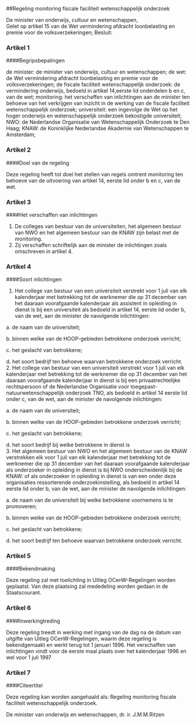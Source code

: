 <meta http-equiv='Content-Type' content='text/html; charset=utf-8' />

##Regeling monitoring fiscale faciliteit wetenschappelijk onderzoek

De minister van onderwijs, cultuur en wetenschappen,  
Gelet op artikel 15 van de Wet vermindering afdracht loonbelasting en premie voor de volksverzekeringen;
Besluit:    

### Artikel  1  

####Begripsbepalingen

de minister:  de minister van onderwijs, cultuur en wetenschappen;    de wet:  de Wet vermindering afdracht loonbelasting en premie voor de volksverzekeringen;    de fiscale faciliteit wetenschappelijk onderzoek:  de vermindering onderwijs, bedoeld in artikel 14,eerste lid onderdelen b en c, van de wet;    monitoring:  het verschaffen van inlichtingen aan de minister ten behoeve van het verkrijgen van inzicht in de werking van de fiscale faciliteit wetenschappelijk onderzoek;    universiteit:  een ingevolge de Wet op het hoger onderwijs en wetenschappelijk onderzoek bekostigde universiteit;    NWO:  de Nederlandse Organisatie van Wetenschappelijk Onderzoek te Den Haag;    KNAW:  de Koninklijke Nederlandse Akademie van Wetenschappen te Amsterdam;     

### Artikel  2  

####Doel van de regeling

Deze regeling heeft tot doel het stellen van regels omtrent monitoring ten behoeve van de uitvoering van artikel 14, eerste lid onder b en c, van de wet.  

### Artikel  3  

####Het verschaffen van inlichtingen

1.  De colleges van bestuur van de universiteiten, het algemeen bestuur van NWO en het algemeen bestuur van de KNAW zijn belast met de monitoring.   
2.  Zij verschaffen schriftelijk aan de minister de inlichtingen zoals omschreven in artikel 4.   

### Artikel  4  

####Soort inlichtingen

1.  Het college van bestuur van een universiteit verstrekt voor 1 juli van elk kalenderjaar met betrekking tot de werknemer die op 31 december van het daaraan voorafgaande kalenderjaar als assistent in opleiding in dienst is bij een universiteit als bedoeld in artikel 14, eerste lid onder b, van de wet, aan de minister de navolgende inlichtingen: 

a. de naam van de universiteit;  

b. binnen welke van de HOOP-gebieden betrokkene onderzoek verricht;  

c. het geslacht van betrokkene;  

d. het soort bedrijf ten behoeve waarvan betrokkene onderzoek verricht.     
2.  Het college van bestuur van een universiteit verstrekt voor 1 juli van elk kalenderjaar met betrekking tot de werknemer die op 31 december van het daaraan voorafgaande kalenderjaar in dienst is bij een privaatrechtelijke rechtspersoon of de Nederlandse Organisatie voor toegepast-natuurwetenschappelijk onderzoek TNO, als bedoeld in artikel 14 eerste lid onder c, van de wet, aan de minister de navolgende inlichtingen: 

a. de naam van de universiteit;  

b. binnen welke van de HOOP-gebieden betrokkene onderzoek verricht;  

c. het geslacht van betrokkene;  

d. het soort bedrijf bij welke betrokkene in dienst is     
3.  Het algemeen bestuur van NWO en het algemeen bestuur van de KNAW verstrekken elk voor 1 juli van elk kalenderjaar met betrekking tot de werknemer die op 31 december van het daaraan voorafgaande kalenderjaar als onderzoeker in opleiding in dienst is bij NWO onderscheidenlijk bij de KNAW: of als onderzoeker in opleiding in dienst is van een onder deze organisaties ressorterende onderzoekinstelling, als bedoeld in artikel 14 eerste lid onder b, van de wet, aan de minister de navolgende inlichtingen: 

a. de naam van de universiteit bij welke betrokkene voornemens is te promoveren;  

b. binnen welke van de HOOP-gebieden betrokkene onderzoek verricht;  

c. het geslacht van betrokkene;  

d. het soort bedrijf ten behoeve waarvan betrokkene onderzoek verricht.     

### Artikel  5  

####Bekendmaking

Deze regeling zal met toelichting in Uitleg OCenW-Regelingen worden geplaatst. Van deze plaatsing zal mededeling worden gedaan in de Staatscourant.  

### Artikel  6  

####Inwerkingtreding

Deze regeling treedt in werking met ingang van de dag na de datum van uitgifte van Uitleg OCenW-Regelingen, waarin deze regeling is bekendgemaakt en werkt terug tot 1 januari 1996. Het verschaffen van inlichtingen vindt voor de eerste maal plaats over het kalenderjaar 1996 en wel voor 1 juli 1997  

### Artikel  7  

####Citeertitel

Deze regeling kan worden aangehaald als: Regeling monitoring fiscale faciliteit wetenschappelijk onderzoek.  

De 
minister van onderwijs en wetenschappen,
dr. ir. J.M.M.Ritzen    
